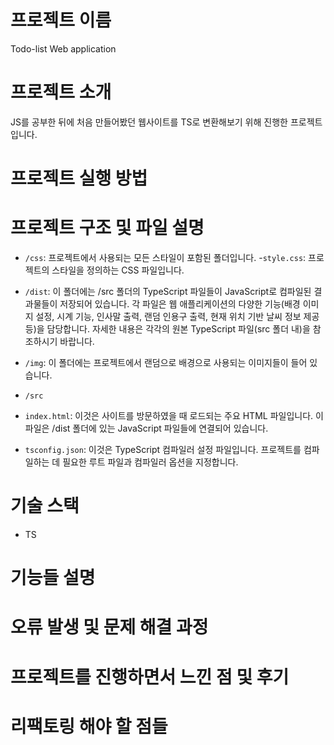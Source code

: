 # 프로젝트 이름

Todo-list Web application

# 프로젝트 소개

JS를 공부한 뒤에 처음 만들어봤던 웹사이트를 TS로 변환해보기 위해 진행한 프로젝트 입니다.

# 프로젝트 실행 방법

# 프로젝트 구조 및 파일 설명

- `/css`: 프로젝트에서 사용되는 모든 스타일이 포함된 폴더입니다. -`style.css`: 프로젝트의 스타일을 정의하는 CSS 파일입니다.
- `/dist`: 이 폴더에는 /src 폴더의 TypeScript 파일들이 JavaScript로 컴파일된 결과물들이 저장되어 있습니다. 각 파일은 웹 애플리케이션의 다양한 기능(배경 이미지 설정, 시계 기능, 인사말 출력, 랜덤 인용구 출력, 현재 위치 기반 날씨 정보 제공 등)을 담당합니다. 자세한 내용은 각각의 원본 TypeScript 파일(src 폴더 내)을 참조하시기 바랍니다.
- `/img`: 이 폴더에는 프로젝트에서 랜덤으로 배경으로 사용되는 이미지들이 들어 있습니다.
- `/src`

- `index.html`: 이것은 사이트를 방문하였을 때 로드되는 주요 HTML 파일입니다. 이 파일은 /dist 폴더에 있는 JavaScript 파일들에 연결되어 있습니다.

- `tsconfig.json`: 이것은 TypeScript 컴파일러 설정 파일입니다. 프로젝트를 컴파일하는 데 필요한 루트 파일과 컴파일러 옵션을 지정합니다.

# 기술 스택

- TS

# 기능들 설명

# 오류 발생 및 문제 해결 과정

# 프로젝트를 진행하면서 느낀 점 및 후기

# 리팩토링 해야 할 점들
